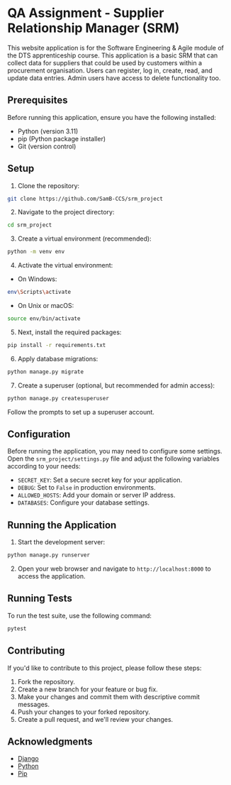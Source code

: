 # QA Assignment - Supplier Relationship Manager (SRM)

This website application is for the Software Engineering & Agile module of the DTS apprenticeship course. This application is a basic SRM that can collect data for suppliers that could be used by customers within a procurement organisation. Users can register, log in, create, read, and update data entries. Admin users have access to delete functionality too. 

## Prerequisites

Before running this application, ensure you have the following installed:

- Python (version 3.11)
- pip (Python package installer)
- Git (version control)

## Setup

1. Clone the repository:
```bash
git clone https://github.com/SamB-CCS/srm_project
```

2. Navigate to the project directory:
```bash
cd srm_project
```

3. Create a virtual environment (recommended):
```bash
python -m venv env
```

4. Activate the virtual environment:
- On Windows:
```bash
env\Scripts\activate
```
- On Unix or macOS:
```bash
source env/bin/activate
```

5. Next, install the required packages:
```bash
pip install -r requirements.txt
```

6. Apply database migrations:
```bash
python manage.py migrate
```
7. Create a superuser (optional, but recommended for admin access):
```bash
python manage.py createsuperuser
```
Follow the prompts to set up a superuser account.

## Configuration

Before running the application, you may need to configure some settings. Open the `srm_project/settings.py` file and adjust the following variables according to your needs:

- `SECRET_KEY`: Set a secure secret key for your application.
- `DEBUG`: Set to `False` in production environments.
- `ALLOWED_HOSTS`: Add your domain or server IP address.
- `DATABASES`: Configure your database settings.

## Running the Application

1. Start the development server:
```bash
python manage.py runserver
```
2. Open your web browser and navigate to `http://localhost:8000` to access the application.

## Running Tests

To run the test suite, use the following command:
```bash
pytest
```
## Contributing

If you'd like to contribute to this project, please follow these steps:

1. Fork the repository.
2. Create a new branch for your feature or bug fix.
3. Make your changes and commit them with descriptive commit messages.
4. Push your changes to your forked repository.
5. Create a pull request, and we'll review your changes.

## Acknowledgments

- [Django](https://www.djangoproject.com/)
- [Python](https://www.python.org/)
- [Pip](https://pypi.org/project/pip/)
